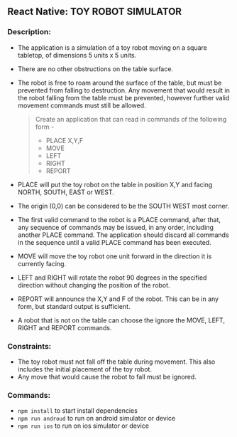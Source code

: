 ## React Native: TOY ROBOT SIMULATOR

### Description:
* The application is a simulation of a toy robot moving on a square tabletop, of dimensions 5 units x 5 units.
* There are no other obstructions on the table surface.
* The robot is free to roam around the surface of the table, but must be prevented from falling to
destruction. Any movement that would result in the robot falling from the table must be prevented, however further valid movement commands must still be allowed.

  > Create an application that can read in commands of the following form -
  >  * PLACE X,Y,F
  >  * MOVE
  >  * LEFT
  >  * RIGHT
  >  * REPORT
* PLACE will put the toy robot on the table in position X,Y and facing NORTH, SOUTH, EAST or WEST.
* The origin (0,0) can be considered to be the SOUTH WEST most corner.
* The first valid command to the robot is a PLACE command, after that, any sequence of
commands may be issued, in any order, including another PLACE command. The application
should discard all commands in the sequence until a valid PLACE command has been executed.
* MOVE will move the toy robot one unit forward in the direction it is currently facing.
* LEFT and RIGHT will rotate the robot 90 degrees in the specified direction without changing the
position of the robot.
* REPORT will announce the X,Y and F of the robot. This can be in any form, but standard output
is sufficient.
* A robot that is not on the table can choose the ignore the MOVE, LEFT, RIGHT and REPORT
commands.

### Constraints:
* The toy robot must not fall off the table during movement. This also includes the initial placement of the toy robot.
* Any move that would cause the robot to fall must be ignored.

### Commands:
* `npm install` to start install dependencies
* `npm run androud` to run on android simulator or device
* `npm run ios` to run on ios simulator or device
